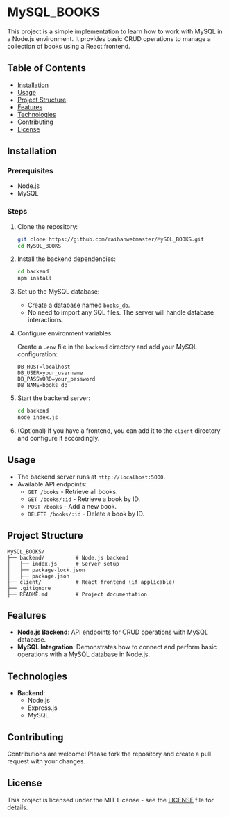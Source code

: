 
# MySQL_BOOKS

This project is a simple implementation to learn how to work with MySQL in a Node.js environment. It provides basic CRUD operations to manage a collection of books using a React frontend.

## Table of Contents

- [Installation](#installation)
- [Usage](#usage)
- [Project Structure](#project-structure)
- [Features](#features)
- [Technologies](#technologies)
- [Contributing](#contributing)
- [License](#license)

## Installation

### Prerequisites

- Node.js
- MySQL

### Steps

1. Clone the repository:

   ```bash
   git clone https://github.com/raihanwebmaster/MySQL_BOOKS.git
   cd MySQL_BOOKS
   ```

2. Install the backend dependencies:

   ```bash
   cd backend
   npm install
   ```

3. Set up the MySQL database:

   - Create a database named `books_db`.
   - No need to import any SQL files. The server will handle database interactions.

4. Configure environment variables:

   Create a `.env` file in the `backend` directory and add your MySQL configuration:

   ```env
   DB_HOST=localhost
   DB_USER=your_username
   DB_PASSWORD=your_password
   DB_NAME=books_db
   ```

5. Start the backend server:

   ```bash
   cd backend
   node index.js
   ```

6. (Optional) If you have a frontend, you can add it to the `client` directory and configure it accordingly.

## Usage

- The backend server runs at `http://localhost:5000`.
- Available API endpoints:
  - `GET /books` - Retrieve all books.
  - `GET /books/:id` - Retrieve a book by ID.
  - `POST /books` - Add a new book.
  - `DELETE /books/:id` - Delete a book by ID.

## Project Structure

```
MySQL_BOOKS/
├── backend/          # Node.js backend
│   ├── index.js      # Server setup
│   ├── package-lock.json
│   ├── package.json
├── client/           # React frontend (if applicable)
├── .gitignore
├── README.md         # Project documentation
```

## Features

- **Node.js Backend**: API endpoints for CRUD operations with MySQL database.
- **MySQL Integration**: Demonstrates how to connect and perform basic operations with a MySQL database in Node.js.

## Technologies

- **Backend**:
  - Node.js
  - Express.js
  - MySQL

## Contributing

Contributions are welcome! Please fork the repository and create a pull request with your changes.

## License

This project is licensed under the MIT License - see the [LICENSE](LICENSE) file for details.
